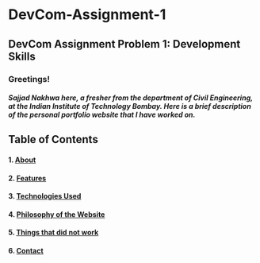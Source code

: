 # DevCom-Assignment-1
## DevCom Assignment Problem 1: Development Skills
### Greetings!
##### Sajjad Nakhwa here, a fresher from the department of Civil Engineering, at the Indian Institute of Technology Bombay. Here is a brief description of the personal portfolio website that I have worked on.

## Table of Contents 
#### 1. [About](#about)
#### 2. [Features](#features)
#### 3. [Technologies Used](#tech)
#### 4. [Philosophy of the Website](#phil)
#### 5. [Things that did not work](#issues)
#### 6. [Contact](#contact)

